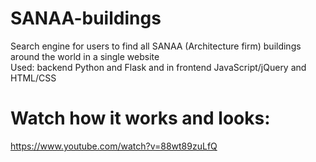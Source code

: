 # SANAA-buildings
Search engine for users to find all SANAA (Architecture firm) buildings around the world in a single website
<br>
Used: backend Python and Flask and in frontend JavaScript/jQuery and HTML/CSS

# Watch how it works and looks:
https://www.youtube.com/watch?v=88wt89zuLfQ
